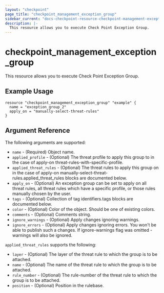 ```yaml
---
layout: "checkpoint"
page_title: "checkpoint_management_exception_group"
sidebar_current: "docs-checkpoint-resource-checkpoint-management-exception-group"
description: |-
  This resource allows you to execute Check Point Exception Group.
---
```


# checkpoint_management_exception_group

This resource allows you to execute Check Point Exception Group.

## Example Usage


```hcl
resource "checkpoint_management_exception_group" "example" {
  name = "exception_group_2"
  apply_on = "manually-select-threat-rules"
}
```

## Argument Reference

The following arguments are supported:

* `name` - (Required) Object name. 
* `applied_profile` - (Optional) The threat profile to apply this group to in the case of apply-on threat-rules-with-specific-profile. 
* `applied_threat_rules` - (Optional) The threat rules to apply this group on in the case of apply-on manually-select-threat-rules.applied_threat_rules blocks are documented below.
* `apply_on` - (Optional) An exception group can be set to apply on all threat rules, all threat rules which have a specific profile, or those rules manually chosen by the user. 
* `tags` - (Optional) Collection of tag identifiers.tags blocks are documented below.
* `color` - (Optional) Color of the object. Should be one of existing colors. 
* `comments` - (Optional) Comments string. 
* `ignore_warnings` - (Optional) Apply changes ignoring warnings. 
* `ignore_errors` - (Optional) Apply changes ignoring errors. You won't be able to publish such a changes. If ignore-warnings flag was omitted - warnings will also be ignored. 


`applied_threat_rules` supports the following:

* `layer` - (Optional) The layer of the threat rule to which the group is to be attached. 
* `name` - (Optional) The name of the threat rule to which the group is to be attached. 
* `rule_number` - (Optional) The rule-number of the threat rule to which the group is to be attached. 
* `position` - (Optional) Position in the rulebase. 
